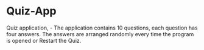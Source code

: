 # Quiz-App
Quiz application, - The application contains 10 questions, each question has four answers. The answers are arranged randomly every time the program is opened or Restart the Quiz.
